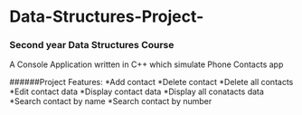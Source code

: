 # Data-Structures-Project-
### Second year Data Structures Course 

A Console Application written in C++ which simulate Phone Contacts app

######Project Features:
*Add contact
*Delete contact 
*Delete all contacts
*Edit contact data
*Display contact data
*Display all conatacts data
*Search contact by name 
*Search contact by number
